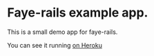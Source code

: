 Faye-rails example app.
=======================

This is a small demo app for faye-rails.

You can see it running [on Heroku](http://faye-rails-demo.herokuapp.com/)
